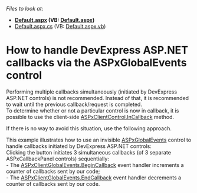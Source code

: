 <!-- default file list -->
*Files to look at*:

* **[Default.aspx](./CS/WebSite/Default.aspx) (VB: [Default.aspx](./VB/WebSite/Default.aspx))**
* [Default.aspx.cs](./CS/WebSite/Default.aspx.cs) (VB: [Default.aspx.vb](./VB/WebSite/Default.aspx.vb))
<!-- default file list end -->
# How to handle DevExpress ASP.NET callbacks via the ASPxGlobalEvents control


<p>Performing multiple callbacks simultaneously (initiated by DevExpress ASP.NET controls) is not recommended. Instead of that, it is recommended to wait until the previous callback/request is completed.<br />
To determine whether or not a particular control is now in callback, it is possible to use the client-side <a href="http://documentation.devexpress.com/#AspNet/DevExpressWebASPxClassesScriptsASPxClientControl_InCallbacktopic"><u>ASPxClientControl.InCallback</u></a> method.</p><p>If there is no way to avoid this situation, use the following approach.</p><p>This example illustrates how to use an invisible <a href="http://documentation.devexpress.com/#AspNet/clsDevExpressWebASPxGlobalEventsASPxGlobalEventstopic"><u>ASPxGlobalEvents</u></a> control to handle callbacks initiated by DevExpress ASP.NET controls:<br />
Clicking the button initiates 3 simultaneous callbacks (of 3 separate ASPxCallbackPanel controls) sequentially:<br />
- The <a href="http://documentation.devexpress.com/#AspNet/DevExpressWebASPxGlobalEventsScriptsASPxClientGlobalEvents_BeginCallbacktopic"><u>ASPxClientGlobalEvents.BeginCallback</u></a> event handler increments a counter of callbacks sent by our code;<br />
- The <a href="http://documentation.devexpress.com/#AspNet/DevExpressWebASPxGlobalEventsScriptsASPxClientGlobalEvents_EndCallbacktopic"><u>ASPxClientGlobalEvents.EndCallback</u></a> event handler decrements a counter of callbacks sent by our code.</p>

<br/>


